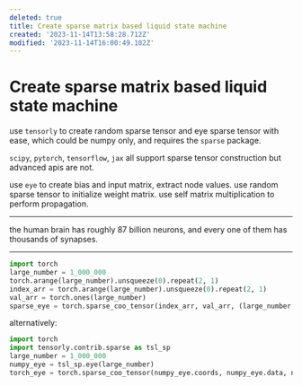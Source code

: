 ```yaml
---
deleted: true
title: Create sparse matrix based liquid state machine
created: '2023-11-14T13:58:28.712Z'
modified: '2023-11-14T16:00:49.102Z'
---
```


# Create sparse matrix based liquid state machine

use `tensorly` to create random sparse tensor and eye sparse tensor with ease, which could be numpy only, and requires the `sparse` package.

`scipy`, `pytorch`, `tensorflow`, `jax` all support sparse tensor construction but advanced apis are not.

use `eye` to create bias and input matrix, extract node values. use random sparse tensor to initialize weight matrix. use self matrix multiplication to perform propagation.

---

the human brain has roughly 87 billion neurons, and every one of them has thousands of synapses.

---

```python
import torch
large_number = 1_000_000
torch.arange(large_number).unsqueeze(0).repeat(2, 1)
index_arr = torch.arange(large_number).unsqueeze(0).repeat(2, 1)
val_arr = torch.ones(large_number)
sparse_eye = torch.sparse_coo_tensor(index_arr, val_arr, (large_number, large_number))
```

alternatively:

```python
import torch
import tensorly.contrib.sparse as tsl_sp
large_number = 1_000_000
numpy_eye = tsl_sp.eye(large_number)
torch_eye = torch.sparse_coo_tensor(numpy_eye.coords, numpy_eye.data, numpy_eye.shape)
```
